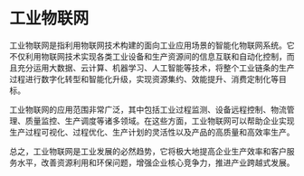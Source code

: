 # 工业物联网

工业物联网是指利用物联网技术构建的面向工业应用场景的智能化物联网系统。它不仅利用物联网技术实现各类工业设备和生产资源间的信息互联和自动化控制，而且充分运用大数据、云计算、机器学习、人工智能等技术，将整个工业链条的生产过程进行数字化转型和智能化升级，实现资源集约、效能提升、消费定制化等目标。

工业物联网的应用范围非常广泛，其中包括工业过程监测、设备远程控制、物流管理、质量监控、生产调度等诸多领域。在这些方面，工业物联网可以帮助企业实现生产过程可视化、过程优化、生产计划的灵活性以及产品的高质量和高效率生产。

总之，工业物联网是工业发展的必然趋势，它将极大地提高企业生产效率和客户服务水平，改善资源利用和环保问题，增强企业核心竞争力，推进产业跨越式发展。